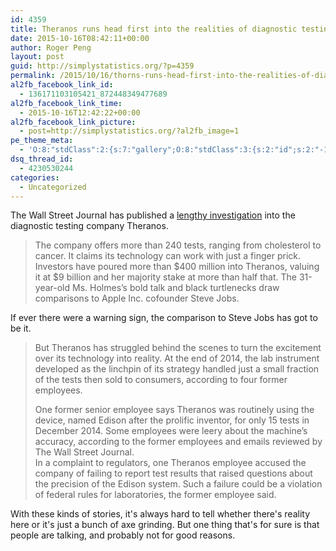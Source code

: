 ```yaml
---
id: 4359
title: Theranos runs head first into the realities of diagnostic testing
date: 2015-10-16T08:42:11+00:00
author: Roger Peng
layout: post
guid: http://simplystatistics.org/?p=4359
permalink: /2015/10/16/thorns-runs-head-first-into-the-realities-of-diagnostic-testing/
al2fb_facebook_link_id:
  - 136171103105421_872448349477689
al2fb_facebook_link_time:
  - 2015-10-16T12:42:22+00:00
al2fb_facebook_link_picture:
  - post=http://simplystatistics.org/?al2fb_image=1
pe_theme_meta:
  - 'O:8:"stdClass":2:{s:7:"gallery";O:8:"stdClass":3:{s:2:"id";s:2:"-1";s:5:"width";s:0:"";s:6:"height";s:0:"";}s:5:"video";O:8:"stdClass":1:{s:2:"id";s:2:"-1";}}'
dsq_thread_id:
  - 4230530244
categories:
  - Uncategorized
---
```

The Wall Street Journal has published a [lengthy investigation](http://www.wsj.com/articles/theranos-has-struggled-with-blood-tests-1444881901) into the diagnostic testing company Theranos.

> The company offers more than 240 tests, ranging from cholesterol to cancer. It claims its technology can work with just a finger prick. Investors have poured more than $400 million into Theranos, valuing it at $9 billion and her majority stake at more than half that. The 31-year-old Ms. Holmes’s bold talk and black turtlenecks draw comparisons to Apple<span class="company-name-type"> Inc.</span> cofounder Steve Jobs.

If ever there were a warning sign, the comparison to Steve Jobs has got to be it.

> But Theranos has struggled behind the scenes to turn the excitement over its technology into reality. At the end of 2014, the lab instrument developed as the linchpin of its strategy handled just a small fraction of the tests then sold to consumers, according to four former employees.
> 
> <div class=" media-object wrap scope-web|mobileapps " data-layout="wrap ">
>   One former senior employee says Theranos was routinely using the device, named Edison after the prolific inventor, for only 15 tests in December 2014. Some employees were leery about the machine’s accuracy, according to the former employees and emails reviewed by The Wall Street Journal.
> </div>
> 
> <div class=" media-object wrap scope-web|mobileapps " data-layout="wrap ">
>
> </div>
> 
> <div class=" media-object wrap scope-web|mobileapps " data-layout="wrap ">
>   In a complaint to regulators, one Theranos employee accused the company of failing to report test results that raised questions about the precision of the Edison system. Such a failure could be a violation of federal rules for laboratories, the former employee said.
> </div>

<div class=" media-object wrap scope-web|mobileapps " data-layout="wrap ">
  With these kinds of stories, it's always hard to tell whether there's reality here or it's just a bunch of axe grinding. But one thing that's for sure is that people are talking, and probably not for good reasons.
</div>